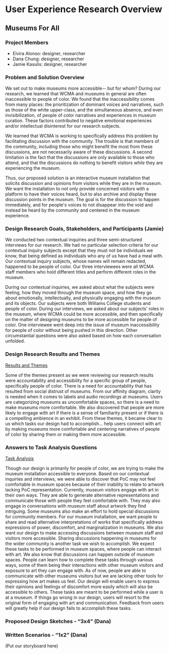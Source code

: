 # User Experience Research Overview
## Museums For All


### Project Members
* Elvira Alonso: designer, researcher
* Dana Chung: designer, researcher
* Jamie Kasulis: designer, researcher

### Problem and Solution Overview
We set out to make museums more accessible-- but for whom? During our research, we learned that WCMA and museums in general are often inaccessible to people of color. We found that the inaccessibility comes from many places: the prioritization of dominant voices and narratives, such as those of the white upper-class, and the simultaneous absence, and even invisibilization, of people of color narratives and experiences in museum curation. These factors contributed to negative emotional experiences and/or intellectual disinterest for our research subjects.

We learned that WCMA is working to specifically address this problem by facilitating discussion with the community. The trouble is that members of the community, including those who might benefit the most from these discussions, are not necessarily aware of these discussions. A second limitation is the fact that the discussions are only available to those who attend, and that the discussions do nothing to benefit visitors *while* they are experiencing the museum.

Thus, our proposed solution is an interactive museum installation that solicits discussion and opinions from visitors while they are in the museum. We want the installation to not only provide concerned visitors with a platform to have their voices heard, but to also archive and display these discussion points in the museum. The goal is for the discussion to happen immediately, and for people's voices to not disappear into the void and instead be heard by the community and centered in the museum experience.

### Design Research Goals, Stakeholders, and Participants (Jamie)
We conducted two contextual inquiries and three semi-structured interviews for our research. We had no particular selection criteria for our contextual inquiry subjects except that they must not be individuals we know, that being defined as individuals who any of us have had a meal with. Our contextual inquiry subjects, whose names will remain redacted, happened to be people of color. Our three interviewees were all WCMA staff members who hold different titles and perform different roles in the museum.

During our contextual inquiries, we asked about what the subjects were feeling, how they moved through the museum space, and how they go about emotionally, intellectually, and physically engaging with the museum and its objects. Our subjects were both Williams College students and people of color. During our interviews, we asked about our subjects' roles in the museum, where WCMA could be more accessible, and then specifically on the matter of designing museums to be more accessible for people of color. One interviewee went deep into the issue of museum inaccessibility for people of color without being pushed in this direction. Other circumstantial questions were also asked based on how each conversation unfolded.

### Design Research Results and Themes 

[Results and Themes](https://museumsforall.github.io/2018-10-04-contextual-inquiry-review/)

Some of the themes present as we were reviewing our research results were accountability and accessibility for a specific group of people, specifically people of color. There is a need for accountability that has resulted from social distrust of museums. From our affinity diagram, clarity is needed when it comes to labels and audio recordings at museums. Users are categorizing museums as uncomfortable spaces, so there is a need to make museums more comfortable. We also discovered that people are more likely to engage with art if there is a sense of familiarity present or if there is a compelling ambience in an exhibit. From these themes, it became clear to us which tasks our design had to accomplish… help users connect with art by making museums more comfortable and centering narratives of people of color by sharing them or making them more accessible. 


### Answers to Task Analysis Questions 

[Task Analysis](https://museumsforall.github.io/2018-10-04-contextual-inquiry-review/)

Though our design is primarily for people of color, we are trying to make the museum installation accessible to everyone. Based on our contextual inquiries and interviews, we were able to discover that PoC may not feel comfortable in museum spaces because of their inability to relate to artwork lacking PoC representation. Currently, museum visitors engage with art in their own ways. They are able to generate alternative representations and communicate those with people they feel comfortable with. They may also engage in conversations with museum staff about artwork they find intriguing. Some museums also make an effort to hold special discussions for community members. For our museum installation, we want people to share and read alternative interpretations of works that specifically address expressions of power, discomfort, and marginalization in museums. We also want our design to make accessing discussions between museum staff and visitors more accessible. Sharing discussions happening in museums for the wider community is another task we wish to accomplish. We expect these tasks to be performed in museum spaces, where people can interact with art. We also know that discussions can happen outside of museum spaces. People can learn how to complete these tasks through various ways, some of them being their interactions with other museum visitors and exposure to art they can engage with. As of now, people are able to communicate with other museums visitors but we are lacking other tools for expressing how art makes us feel. Our design will enable users to express their opinions and feelings of discomfort more easily which will also be accessible to others. These tasks are meant to be performed while a user is at a museum. If things go wrong in our design, users will resort to the original form of engaging with art and communication. Feedback from users will greatly help if our design fails to accomplish these tasks. 


### Proposed Design Sketches - “3x4” (Dana)


### Written Scenarios - “1x2” (Dana)


(Put our storyboard here)
